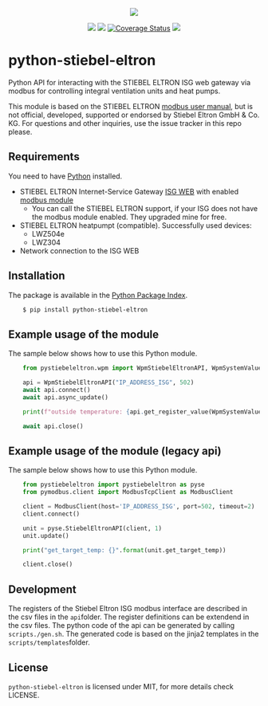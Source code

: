 <p align=center>
    <img src="https://www.stiebel-eltron.de/apps/ste/docroot/images/single/logo-stiebel-eltron.png"/>
</p>
<p align=center>
    <a href="https://pypi.org/project/pystiebeleltron/"><img src="https://img.shields.io/pypi/v/pystiebeleltron.svg"/></a>
    <a href="https://github.com/fucm/python-stiebel-eltron"><img src="https://github.com/fucm/python-stiebel-eltron/actions/workflows/lint_test/badge.svg"/></a>
    <a href='https://coveralls.io/github/fucm/python-stiebel-eltron?branch=master'><img src='https://coveralls.io/repos/github/fucm/python-stiebel-eltron/badge.svg?branch=master' alt='Coverage Status' /></a>
  <img src="https://img.shields.io/github/license/fucm/python-stiebel-eltron.svg"/></a>
</p>

# python-stiebel-eltron
Python API for interacting with the STIEBEL ELTRON ISG web gateway via modbus for controlling integral ventilation units and heat pumps.

This module is based on the STIEBEL ELTRON [modbus user manual](https://www.stiebel-eltron.ch/content/dam/ste/ch/de/downloads/kundenservice/smart-home/Modbus/Modbus%20Bedienungsanleitung.pdf), but is not official, developed, supported or endorsed by Stiebel Eltron GmbH & Co. KG. For questions and other inquiries, use the issue tracker in this repo please.

## Requirements
You need to have [Python](https://www.python.org) installed.

* STIEBEL ELTRON Internet-Service Gateway [ISG WEB](https://www.stiebel-eltron.com/en/home/products-solutions/renewables/controller_energymanagement/internet_servicegateway/isg_web.html) with enabled [modbus module](https://www.stiebel-eltron.ch/de/home/service/smart-home/modbus.html)
  * You can call the STIEBEL ELTRON support, if your ISG does not have the modbus module enabled. They upgraded mine for free.
* STIEBEL ELTRON heatpumpt (compatible). Successfully used devices:
  * LWZ504e
  * LWZ304
* Network connection to the ISG WEB

## Installation
The package is available in the [Python Package Index](https://pypi.python.org/).

```bash
    $ pip install python-stiebel-eltron
```

## Example usage of the module
The sample below shows how to use this Python module.

```python
    from pystiebeleltron.wpm import WpmStiebelEltronAPI, WpmSystemValuesRegisters

    api = WpmStiebelEltronAPI("IP_ADDRESS_ISG", 502)
    await api.connect()
    await api.async_update()

    print(f"outside temperature: {api.get_register_value(WpmSystemValuesRegisters.OUTSIDE_TEMPERATURE)}")

    await api.close()
```

## Example usage of the module (legacy api)
The sample below shows how to use this Python module.

```python
    from pystiebeleltron import pystiebeleltron as pyse
    from pymodbus.client import ModbusTcpClient as ModbusClient

    client = ModbusClient(host='IP_ADDRESS_ISG', port=502, timeout=2)
    client.connect()

    unit = pyse.StiebelEltronAPI(client, 1)
    unit.update()

    print("get_target_temp: {}".format(unit.get_target_temp))

    client.close()
```

## Development

The registers of the Stiebel Eltron ISG modbus interface are described in the csv files in the `api`folder. The register definitions can be extendend in the csv files. The python code of the api can be generated by calling `scripts./gen.sh`. The generated code is based on the jinja2 templates in the `scripts/templates`folder.

## License

``python-stiebel-eltron`` is licensed under MIT, for more details check LICENSE.
